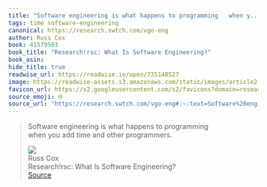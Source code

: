 ```yaml
---
title: "Software engineering is what happens to programming   when y..."
tags: time software-engineering
canonical: https://research.swtch.com/vgo-eng
author: Russ Cox
book: 41579503
book_title: "Research!rsc: What Is Software Engineering?"
book_asin: 
hide_title: true
readwise_url: https://readwise.io/open/735148527
image: https://readwise-assets.s3.amazonaws.com/static/images/article2.74d541386bbf.png
favicon_url: https://s2.googleusercontent.com/s2/favicons?domain=research.swtch.com
source_emoji: 🌐
source_url: "https://research.swtch.com/vgo-eng#:~:text=Software%20engineering%20is,and%20other%20programmers."
---
```


> Software engineering is what happens to programming  
> when you add time and other programmers.
> <div class="quoteback-footer"><div class="quoteback-avatar"><img class="mini-favicon" src="https://s2.googleusercontent.com/s2/favicons?domain=research.swtch.com"></div><div class="quoteback-metadata"><div class="metadata-inner"><span style="display:none">FROM:</span><div aria-label="Russ Cox" class="quoteback-author"> Russ Cox</div><div aria-label="Research!rsc: What Is Software Engineering?" class="quoteback-title"> Research!rsc: What Is Software Engineering?</div></div></div><div class="quoteback-backlink"><a target="_blank" aria-label="go to the full text of this quotation" rel="noopener" href="https://research.swtch.com/vgo-eng#:~:text=Software%20engineering%20is,and%20other%20programmers." class="quoteback-arrow"> Source</a></div></div>